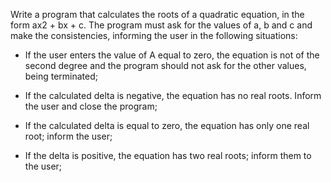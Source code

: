Write a program that calculates the roots of a quadratic equation, in the form ax2 + bx + c. The program must ask for the values ​​of a, b and c and make the consistencies, informing the user in the following situations:
- If the user enters the value of A equal to zero, the equation is not of the second degree and the program should not ask for the other values, being terminated;


- If the calculated delta is negative, the equation has no real roots. Inform the user and close the program;


- If the calculated delta is equal to zero, the equation has only one real root; inform the user;


- If the delta is positive, the equation has two real roots; inform them to the user;